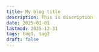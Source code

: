 ```yaml
---
title: My blog title
description: This is discription
date: 2025-01-01
lastmod: 2025-12-31
tags: tag1, tag2
draft: false
---
```


